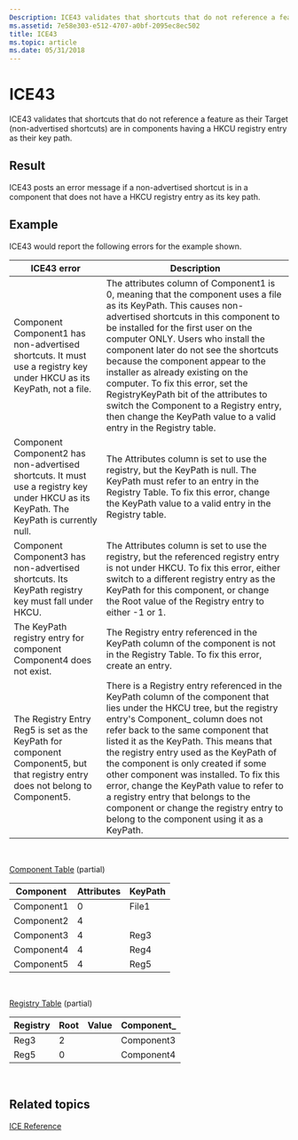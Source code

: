```yaml
---
Description: ICE43 validates that shortcuts that do not reference a feature as their Target (non-advertised shortcuts) are in components having a HKCU registry entry as their key path.
ms.assetid: 7e58e303-e512-4707-a0bf-2095ec8ec502
title: ICE43
ms.topic: article
ms.date: 05/31/2018
---
```


# ICE43

ICE43 validates that shortcuts that do not reference a feature as their Target (non-advertised shortcuts) are in components having a HKCU registry entry as their key path.

## Result

ICE43 posts an error message if a non-advertised shortcut is in a component that does not have a HKCU registry entry as its key path.

## Example

ICE43 would report the following errors for the example shown.



| ICE43 error                                                                                                                             | Description                                                                                                                                                                                                                                                                                                                                                                                                                                                                                                                                                       |
|-----------------------------------------------------------------------------------------------------------------------------------------|-------------------------------------------------------------------------------------------------------------------------------------------------------------------------------------------------------------------------------------------------------------------------------------------------------------------------------------------------------------------------------------------------------------------------------------------------------------------------------------------------------------------------------------------------------------------|
| Component Component1 has non-advertised shortcuts. It must use a registry key under HKCU as its KeyPath, not a file.                    | The attributes column of Component1 is 0, meaning that the component uses a file as its KeyPath. This causes non-advertised shortcuts in this component to be installed for the first user on the computer ONLY. Users who install the component later do not see the shortcuts because the component appear to the installer as already existing on the computer. To fix this error, set the RegistryKeyPath bit of the attributes to switch the Component to a Registry entry, then change the KeyPath value to a valid entry in the Registry table.<br/> |
| Component Component2 has non-advertised shortcuts. It must use a registry key under HKCU as its KeyPath. The KeyPath is currently null. | The Attributes column is set to use the registry, but the KeyPath is null. The KeyPath must refer to an entry in the Registry Table. To fix this error, change the KeyPath value to a valid entry in the Registry table.<br/>                                                                                                                                                                                                                                                                                                                               |
| Component Component3 has non-advertised shortcuts. Its KeyPath registry key must fall under HKCU.                                       | The Attributes column is set to use the registry, but the referenced registry entry is not under HKCU. To fix this error, either switch to a different registry entry as the KeyPath for this component, or change the Root value of the Registry entry to either -1 or 1.<br/>                                                                                                                                                                                                                                                                             |
| The KeyPath registry entry for component Component4 does not exist.                                                                     | The Registry entry referenced in the KeyPath column of the component is not in the Registry Table. To fix this error, create an entry.<br/>                                                                                                                                                                                                                                                                                                                                                                                                                 |
| The Registry Entry Reg5 is set as the KeyPath for component Component5, but that registry entry does not belong to Component5.          | There is a Registry entry referenced in the KeyPath column of the component that lies under the HKCU tree, but the registry entry's Component\_ column does not refer back to the same component that listed it as the KeyPath. This means that the registry entry used as the KeyPath of the component is only created if some other component was installed. To fix this error, change the KeyPath value to refer to a registry entry that belongs to the component or change the registry entry to belong to the component using it as a KeyPath.<br/>   |



 

[Component Table](component-table.md) (partial)



| Component  | Attributes | KeyPath |
|------------|------------|---------|
| Component1 | 0          | File1   |
| Component2 | 4          |         |
| Component3 | 4          | Reg3    |
| Component4 | 4          | Reg4    |
| Component5 | 4          | Reg5    |



 

[Registry Table](registry-table.md) (partial)



| Registry | Root | Value | Component\_ |
|----------|------|-------|-------------|
| Reg3     | 2    |       | Component3  |
| Reg5     | 0    |       | Component4  |



 

## Related topics

<dl> <dt>

[ICE Reference](ice-reference.md)
</dt> </dl>

 

 





